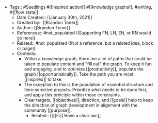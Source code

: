 - Tags:: #Seedlings #[[inspired action]] #[[knowledge graphs]], #writing, #[[flow state]]
    - Date Created:: [[January 30th, 2021]] 
    - Created by:: [[Brandon Toner]]
    - Author::  [[Brandon Toner]]
    - References:: #not_populated ((Supporting FN, LN, EN, or RN would go here))
    - Related:: #not_populated ((Not a reference, but a related idea, block or page))
    - Contents:: 
        - Within a knowledge graph, there are a lot of paths that could be taken to populate content and "fill out" the graph. To keep it fun and engaging, and to optimize [[productivity]], populate the graph [[opportunistically]]. Take the path you are most [[inspired]] to take.
        - The exception to this is the population of essential structure and time-sensitive projects. Prioritize what needs to be done first, and apply this principle within those constraints. 
        - Clear targets, [[objectives]], direction, and [[goals]] help to keep the direction of graph development in alignment with the community [[purpose]].
            - Related:: [[[[E:]] Have a clear aim]]
